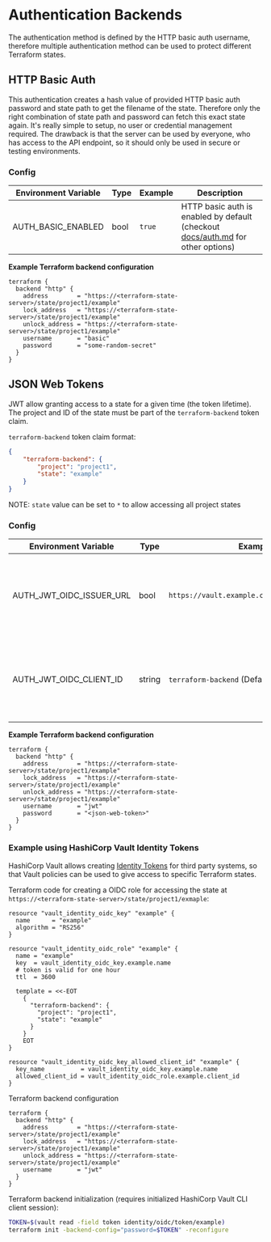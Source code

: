 # Authentication Backends

The authentication method is defined by the HTTP basic auth username, therefore multiple authentication method can be used to protect different Terraform states.

## HTTP Basic Auth

This authentication creates a hash value of provided HTTP basic auth password and state path to get the filename of the state. Therefore only the right combination of state path and password can fetch this exact state again. It's really simple to setup, no user or credential management required. The drawback is that the server can be used by everyone, who has access to the API endpoint, so it should only be used in secure or testing environments.

### Config
| Environment Variable | Type | Example | Description                                                                                     |
|----------------------|------|---------|-------------------------------------------------------------------------------------------------|
| AUTH_BASIC_ENABLED   | bool | `true`  | HTTP basic auth is enabled by default (checkout [docs/auth.md](docs/auth.md) for other options) |

**Example Terraform backend configuration**
```hcl
terraform {
  backend "http" {
    address        = "https://<terraform-state-server>/state/project1/example"
    lock_address   = "https://<terraform-state-server>/state/project1/example"
    unlock_address = "https://<terraform-state-server>/state/project1/example"
    username       = "basic"
    password       = "some-random-secret"
  }
}
```

## JSON Web Tokens

JWT allow granting access to a state for a given time (the token lifetime). The project and ID of the state must be part of the `terraform-backend` token claim.

`terraform-backend` token claim format:
```json
{
    "terraform-backend": {
        "project": "project1",
        "state": "example"
    }
}
```

NOTE: `state` value can be set to `*` to allow accessing all project states

### Config
| Environment Variable     | Type   | Example                                      | Description                                                                       |
|--------------------------|--------|----------------------------------------------|-----------------------------------------------------------------------------------|
| AUTH_JWT_OIDC_ISSUER_URL | bool   | `https://vault.example.com/v1/identity/oidc` | Issuer URL which is used to validate token (if not defined, JWT auth is disabled) |
| AUTH_JWT_OIDC_CLIENT_ID  | string | `terraform-backend` (Default)                | Client ID (string or URI) used for validating token audience claim                |


**Example Terraform backend configuration**
```hcl
terraform {
  backend "http" {
    address        = "https://<terraform-state-server>/state/project1/example"
    lock_address   = "https://<terraform-state-server>/state/project1/example"
    unlock_address = "https://<terraform-state-server>/state/project1/example"
    username       = "jwt"
    password       = "<json-web-token>"
  }
}
```

### Example using HashiCorp Vault Identity Tokens

HashiCorp Vault allows creating [Identity Tokens](https://www.vaultproject.io/docs/secrets/identity/identity-token) for third party systems, so that Vault policies can be used to give access to specific Terraform states.

Terraform code for creating a OIDC role for accessing the state at `https://<terraform-state-server>/state/project1/exmaple`:
```hcl
resource "vault_identity_oidc_key" "example" {
  name      = "example"
  algorithm = "RS256"
}

resource "vault_identity_oidc_role" "example" {
  name = "example"
  key  = vault_identity_oidc_key.example.name
  # token is valid for one hour
  ttl  = 3600

  template = <<-EOT
    {
      "terraform-backend": {
        "project": "project1",
        "state": "example"
      }
    }
    EOT
}

resource "vault_identity_oidc_key_allowed_client_id" "example" {
  key_name          = vault_identity_oidc_key.example.name
  allowed_client_id = vault_identity_oidc_role.example.client_id
}
```

Terraform backend configuration
```hcl
terraform {
  backend "http" {
    address        = "https://<terraform-state-server>/state/project1/example"
    lock_address   = "https://<terraform-state-server>/state/project1/example"
    unlock_address = "https://<terraform-state-server>/state/project1/example"
    username       = "jwt"
  }
}
```

Terraform backend initialization (requires initialized HashiCorp Vault CLI client session):
```sh
TOKEN=$(vault read -field token identity/oidc/token/example)
terraform init -backend-config="password=$TOKEN" -reconfigure
```
